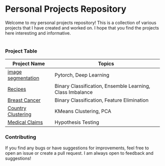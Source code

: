 # Personal Projects Repository
Welcome to my personal projects repository! This is a collection of various projects that I have created and worked on. I hope that you find the projects here interesting and informative. <br></br>
### Project Table

Project Name | Topics
------------ | -------------
[image segmentation](https://github.com/csarmie4/Data_Science/blob/main/Projects/image_segmentation.ipynb) | Pytorch, Deep Learning
[Recipes](https://github.com/csarmie4/Data_Science/blob/main/Projects/recipes.ipynb) | Binary Classification, Ensemble Learning, Class Imbalance
[Breast Cancer](https://github.com/csarmie4/Data_Science/blob/main/Projects/breast_cancer_class.ipynb) | Binary Classification, Feature Elimination
[Country Clustering](https://github.com/csarmie4/Data_Science/blob/main/Projects/country_clustering.ipynb) | KMeans Clustering, PCA
[Medical Claims](https://github.com/csarmie4/Data_Science/blob/main/Projects/medical_claims.ipynb) | Hypothesis Testing

### Contributing
If you find any bugs or have suggestions for improvements, feel free to open an issue or create a pull request. I am always open to feedback and suggestions!